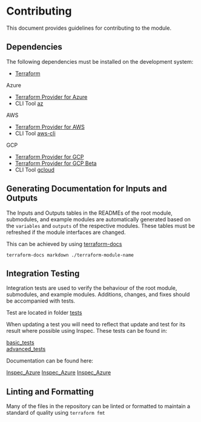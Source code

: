 # Contributing

This document provides guidelines for contributing to the module.

## Dependencies

The following dependencies must be installed on the development system:

- [Terraform](https://www.terraform.io/downloads.html) 

Azure  
- [Terraform Provider for Azure](https://github.com/hashicorp/terraform-provider-azurerm)
- CLI Tool [az](https://docs.microsoft.com/en-us/cli/azure/)

AWS  
- [Terraform Provider for AWS](https://github.com/hashicorp/terraform-provider-aws)
- CLI Tool [aws-cli](https://aws.amazon.com/cli/)

GCP  
- [Terraform Provider for GCP](https://github.com/hashicorp/terraform-provider-google)
- [Terraform Provider for GCP Beta](https://github.com/terraform-providers/terraform-provider-google-beta)
- CLI Tool [gcloud](https://cloud.google.com/sdk/gcloud/)

## Generating Documentation for Inputs and Outputs

The Inputs and Outputs tables in the READMEs of the root module,
submodules, and example modules are automatically generated based on
the `variables` and `outputs` of the respective modules. These tables
must be refreshed if the module interfaces are changed.

This can be achieved by using [terraform-docs](https://github.com/terraform-docs/terraform-docs)

`terraform-docs markdown ./terraform-module-name`

## Integration Testing

Integration tests are used to verify the behaviour of the root module,
submodules, and example modules. Additions, changes, and fixes should
be accompanied with tests.

Test are located in folder [tests](./tests)

When updating a test you will need to reflect that update and test for its result where possible using Inspec. 
These tests can be found in:

[basic_tests](./tests/basic/azure-inspec-tests/controls)  
[advanced_tests](./tests/advanced/azure-inspec-tests/controls)  

Documentation can be found here:

[Inspec_Azure](https://github.com/inspec/inspec-azure)
[Inspec_Azure](https://github.com/inspec/inspec-azure)
[Inspec_Azure](https://github.com/inspec/inspec-azure)

## Linting and Formatting

Many of the files in the repository can be linted or formatted to
maintain a standard of quality using `terraform fmt`
